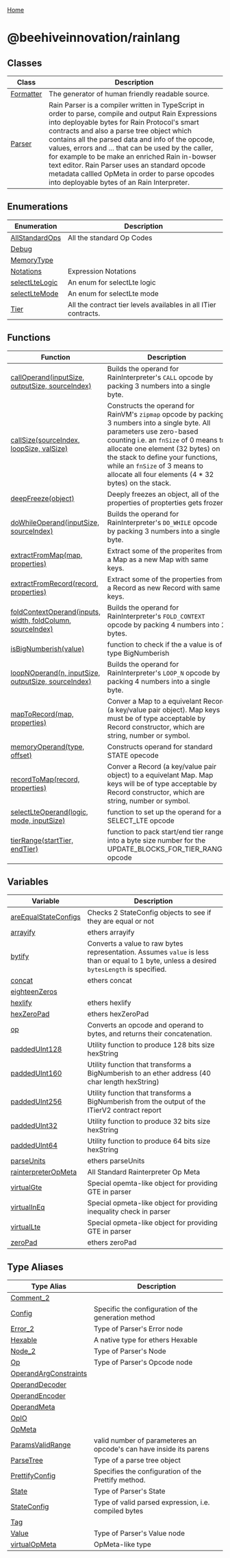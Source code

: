 [Home](./index.md)

# @beehiveinnovation/rainlang

## Classes

|  Class | Description |
|  --- | --- |
|  [Formatter](./classes/formatter.md) | The generator of human friendly readable source. |
|  [Parser](./classes/parser.md) | Rain Parser is a compiler written in TypeScript in order to parse, compile and output Rain Expressions into deployable bytes for Rain Protocol's smart contracts and also a parse tree object which contains all the parsed data and info of the opcode, values, errors and ... that can be used by the caller, for example to be make an enriched Rain in-bowser text editor. Rain Parser uses an standard opcode metadata callled OpMeta in order to parse opcodes into deployable bytes of an Rain Interpreter. |

## Enumerations

|  Enumeration | Description |
|  --- | --- |
|  [AllStandardOps](./enums/allstandardops.md) | All the standard Op Codes |
|  [Debug](./enums/debug.md) |  |
|  [MemoryType](./enums/memorytype.md) |  |
|  [Notations](./enums/notations.md) | Expression Notations |
|  [selectLteLogic](./enums/selectltelogic.md) | An enum for selectLte logic |
|  [selectLteMode](./enums/selectltemode.md) | An enum for selectLte mode |
|  [Tier](./enums/tier.md) | All the contract tier levels availables in all ITier contracts. |

## Functions

|  Function | Description |
|  --- | --- |
|  [callOperand(inputSize, outputSize, sourceIndex)](./variables/calloperand_1.md) | Builds the operand for RainInterpreter's `CALL` opcode by packing 3 numbers into a single byte. |
|  [callSize(sourceIndex, loopSize, valSize)](./variables/callsize_1.md) | Constructs the operand for RainVM's `zipmap` opcode by packing 3 numbers into a single byte. All parameters use zero-based counting i.e. an `fnSize` of 0 means to allocate one element (32 bytes) on the stack to define your functions, while an `fnSize` of 3 means to allocate all four elements (4 \* 32 bytes) on the stack. |
|  [deepFreeze(object)](./variables/deepfreeze_1.md) | Deeply freezes an object, all of the properties of propterties gets frozen |
|  [doWhileOperand(inputSize, sourceIndex)](./variables/dowhileoperand_1.md) | Builds the operand for RainInterpreter's `DO_WHILE` opcode by packing 3 numbers into a single byte. |
|  [extractFromMap(map, properties)](./variables/extractfrommap_1.md) | Extract some of the properites from a Map as a new Map with same keys. |
|  [extractFromRecord(record, properties)](./variables/extractfromrecord_1.md) | Extract some of the properties from a Record as new Record with same keys. |
|  [foldContextOperand(inputs, width, foldColumn, sourceIndex)](./variables/foldcontextoperand_1.md) | Builds the operand for RainInterpreter's `FOLD_CONTEXT` opcode by packing 4 numbers into 2 bytes. |
|  [isBigNumberish(value)](./variables/isbignumberish_1.md) | function to check if the a value is of type BigNumberish |
|  [loopNOperand(n, inputSize, outputSize, sourceIndex)](./variables/loopnoperand_1.md) | Builds the operand for RainInterpreter's `LOOP_N` opcode by packing 4 numbers into a single byte. |
|  [mapToRecord(map, properties)](./variables/maptorecord_1.md) | Conver a Map to a equivelant Record (a key/value pair object). Map keys must be of type acceptable by Record constructor, which are string, number or symbol. |
|  [memoryOperand(type, offset)](./variables/memoryoperand_1.md) | Constructs operand for standard STATE opecode |
|  [recordToMap(record, properties)](./variables/recordtomap_1.md) | Conver a Record (a key/value pair object) to a equivelant Map. Map keys will be of type acceptable by Record constructor, which are string, number or symbol. |
|  [selectLteOperand(logic, mode, inputSize)](./variables/selectlteoperand_1.md) | function to set up the operand for a SELECT\_LTE opcode |
|  [tierRange(startTier, endTier)](./variables/tierrange_1.md) | function to pack start/end tier range into a byte size number for the UPDATE\_BLOCKS\_FOR\_TIER\_RANGE opcode |

## Variables

|  Variable | Description |
|  --- | --- |
|  [areEqualStateConfigs](./variables/areequalstateconfigs.md) | Checks 2 StateConfig objects to see if they are equal or not |
|  [arrayify](./variables/arrayify.md) | ethers arrayify |
|  [bytify](./variables/bytify.md) | Converts a value to raw bytes representation. Assumes `value` is less than or equal to 1 byte, unless a desired `bytesLength` is specified. |
|  [concat](./variables/concat.md) | ethers concat |
|  [eighteenZeros](./variables/eighteenzeros.md) |  |
|  [hexlify](./variables/hexlify.md) | ethers hexlify |
|  [hexZeroPad](./variables/hexzeropad.md) | ethers hexZeroPad |
|  [op](./variables/op.md) | Converts an opcode and operand to bytes, and returns their concatenation. |
|  [paddedUInt128](./variables/paddeduint128.md) | Utility function to produce 128 bits size hexString |
|  [paddedUInt160](./variables/paddeduint160.md) | Utility function that transforms a BigNumberish to an ether address (40 char length hexString) |
|  [paddedUInt256](./variables/paddeduint256.md) | Utility function that transforms a BigNumberish from the output of the ITierV2 contract report |
|  [paddedUInt32](./variables/paddeduint32.md) | Utility function to produce 32 bits size hexString |
|  [paddedUInt64](./variables/paddeduint64.md) | Utility function to produce 64 bits size hexString |
|  [parseUnits](./variables/parseunits.md) | ethers parseUnits |
|  [rainterpreterOpMeta](./variables/rainterpreteropmeta.md) | All Standard Rainterpreter Op Meta |
|  [virtualGte](./variables/virtualgte.md) | Special opemta-like object for providing GTE in parser |
|  [virtualInEq](./variables/virtualineq.md) | Special opmeta-like object for providing inequality check in parser |
|  [virtualLte](./variables/virtuallte.md) | Special opmeta-like object for providing GTE in parser |
|  [zeroPad](./variables/zeropad.md) | ethers zeroPad |

## Type Aliases

|  Type Alias | Description |
|  --- | --- |
|  [Comment\_2](./types/comment_2.md) |  |
|  [Config](./types/config.md) | Specific the configuration of the generation method |
|  [Error\_2](./types/error_2.md) | Type of Parser's Error node |
|  [Hexable](./types/hexable.md) | A native type for ethers Hexable |
|  [Node\_2](./types/node_2.md) | Type of Parser's Node |
|  [Op](./types/op.md) | Type of Parser's Opcode node |
|  [OperandArgConstraints](./types/operandargconstraints.md) |  |
|  [OperandDecoder](./types/operanddecoder.md) |  |
|  [OperandEncoder](./types/operandencoder.md) |  |
|  [OperandMeta](./types/operandmeta.md) |  |
|  [OpIO](./types/opio.md) |  |
|  [OpMeta](./types/opmeta.md) |  |
|  [ParamsValidRange](./types/paramsvalidrange.md) | valid number of parameteres an opcode's can have inside its parens |
|  [ParseTree](./types/parsetree.md) | Type of a parse tree object |
|  [PrettifyConfig](./types/prettifyconfig.md) | Specifies the configuration of the Prettify method. |
|  [State](./types/state.md) | Type of Parser's State |
|  [StateConfig](./types/stateconfig.md) | Type of valid parsed expression, i.e. compiled bytes |
|  [Tag](./types/tag.md) |  |
|  [Value](./types/value.md) | Type of Parser's Value node |
|  [virtualOpMeta](./types/virtualopmeta.md) | OpMeta-like type |

